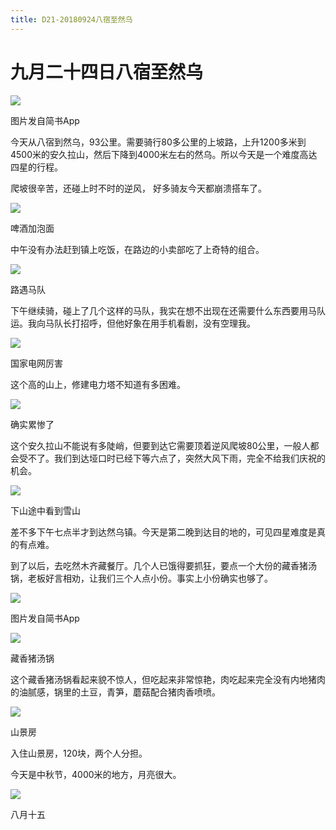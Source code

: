 ```yaml
---
title: D21-20180924八宿至然乌
---
```


# 九月二十四日八宿至然乌

![](https://ridemypic.oss-cn-chengdu.aliyuncs.com/rideimg/2616645-de88c4873df09578.jpg)  

图片发自简书App

今天从八宿到然乌，93公里。需要骑行80多公里的上坡路，上升1200多米到4500米的安久拉山，然后下降到4000米左右的然乌。所以今天是一个难度高达四星的行程。

爬坡很辛苦，还碰上时不时的逆风， 好多骑友今天都崩溃搭车了。

![](https://ridemypic.oss-cn-chengdu.aliyuncs.com/rideimg/2616645-e071ced7b55eefb2.jpg)  

啤酒加泡面

中午没有办法赶到镇上吃饭，在路边的小卖部吃了上奇特的组合。

![](https://ridemypic.oss-cn-chengdu.aliyuncs.com/rideimg/2616645-bf5225512334f0ac.jpg)  

路遇马队

下午继续骑，碰上了几个这样的马队，我实在想不出现在还需要什么东西要用马队运。我向马队长打招呼，但他好象在用手机看剧，没有空理我。

![](https://ridemypic.oss-cn-chengdu.aliyuncs.com/rideimg/2616645-6d2869e745a640fe.jpg)  

国家电网厉害

这个高的山上，修建电力塔不知道有多困难。

![](https://ridemypic.oss-cn-chengdu.aliyuncs.com/rideimg/2616645-814f455590e6c632.jpg)  

确实累惨了

这个安久拉山不能说有多陡峭，但要到达它需要顶着逆风爬坡80公里，一般人都会受不了。我们到达垭口时已经下等六点了，突然大风下雨，完全不给我们庆祝的机会。

![](https://ridemypic.oss-cn-chengdu.aliyuncs.com/rideimg/2616645-011a379fba40da68.jpg)  

下山途中看到雪山

差不多下午七点半才到达然乌镇。今天是第二晚到达目的地的，可见四星难度是真的有点难。

到了以后，去吃然木齐藏餐厅。几个人已饿得要抓狂，要点一个大份的藏香猪汤锅，老板好言相劝，让我们三个人点小份。事实上小份确实也够了。

![](https://ridemypic.oss-cn-chengdu.aliyuncs.com/rideimg/2616645-e2800d1556cd1fbe.jpg)  

图片发自简书App

  

![](https://ridemypic.oss-cn-chengdu.aliyuncs.com/rideimg/2616645-6c02aa1b1886d023.jpg)  

藏香猪汤锅

这个藏香猪汤锅看起来貌不惊人，但吃起来非常惊艳，肉吃起来完全没有内地猪肉的油腻感，锅里的土豆，青笋，蘑菇配合猪肉香喷喷。

![](https://ridemypic.oss-cn-chengdu.aliyuncs.com/rideimg/2616645-dbd7337be67f12fa.jpg)  

山景房

入住山景房，120块，两个人分担。

今天是中秋节，4000米的地方，月亮很大。

![](https://ridemypic.oss-cn-chengdu.aliyuncs.com/rideimg/2616645-0977bcf1a75e706a.jpg)  

八月十五